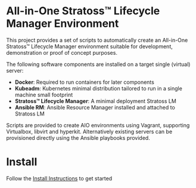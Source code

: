 # All-in-One Stratoss&trade; Lifecycle Manager Environment

This project provides a set of scripts to automatically create an All-in-One Stratoss&trade; Lifecycle Manager environment suitable for development, demonstration or proof of concept purposes.

The following software components are installed on a target single (virtual) server:

- **Docker**: Required to run containers for later components
- **Kubeadm**: Kubernetes minimal distribution tailored to run in a single machine small footprint
- **Stratoss&trade; Lifecycle Manager**: A minimal deployment Stratoss LM
- **Ansible RM**: Ansible Resource Manager installed and attached to Stratoss LM

Scripts are provided to create AIO environments using Vagrant, supporting Virtualbox, libvirt and hyperkit. Alternatively existing servers can be provisioned directly using the Ansible playbooks provided.

# Install

Follow the [Install Instructions](./docs/install_instructions.md) to get started
